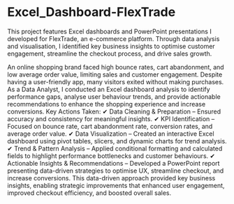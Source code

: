 # Excel_Dashboard-FlexTrade
This project features Excel dashboards and PowerPoint presentations I developed for FlexTrade, an e-commerce platform. Through data analysis and visualisation, I identified key business insights to optimise customer engagement, streamline the checkout process, and drive sales growth.

An online shopping brand faced high bounce rates, cart abandonment, and low average order value, limiting sales and customer engagement. Despite having a user-friendly app, many visitors exited without making purchases.
As a Data Analyst, I conducted an Excel dashboard analysis to identify performance gaps, analyse user behaviour trends, and provide actionable recommendations to enhance the shopping experience and increase conversions.
Key Actions Taken:
✔ Data Cleaning & Preparation – Ensured accuracy and consistency for meaningful insights.
✔ KPI Identification – Focused on bounce rate, cart abandonment rate, conversion rates, and average order value.
✔ Data Visualization – Created an interactive Excel dashboard using pivot tables, slicers, and dynamic charts for trend analysis.
✔ Trend & Pattern Analysis – Applied conditional formatting and calculated fields to highlight performance bottlenecks and customer behaviours.
✔ Actionable Insights & Recommendations – Developed a PowerPoint report presenting data-driven strategies to optimise UX, streamline checkout, and increase conversions.
This data-driven approach provided key business insights, enabling strategic improvements that enhanced user engagement, improved checkout efficiency, and boosted overall sales. 

